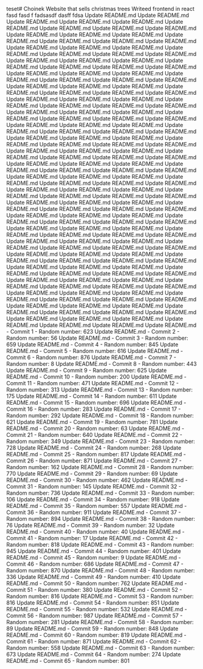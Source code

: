 teset# Choinek
Website that sells christmas trees
Writeed frontend in react
fasd
fasd
f
fadsasdf
dasff
fdsa
Update README.md
Update README.md
Update README.md
Update README.md
Update README.md
Update README.md
Update README.md
Update README.md
Update README.md
Update README.md
Update README.md
Update README.md
Update README.md
Update README.md
Update README.md
Update README.md
Update README.md
Update README.md
Update README.md
Update README.md
Update README.md
Update README.md
Update README.md
Update README.md
Update README.md
Update README.md
Update README.md
Update README.md
Update README.md
Update README.md
Update README.md
Update README.md
Update README.md
Update README.md
Update README.md
Update README.md
Update README.md
Update README.md
Update README.md
Update README.md
Update README.md
Update README.md
Update README.md
Update README.md
Update README.md
Update README.md
Update README.md
Update README.md
Update README.md
Update README.md
Update README.md
Update README.md
Update README.md
Update README.md
Update README.md
Update README.md
Update README.md
Update README.md
Update README.md
Update README.md
Update README.md
Update README.md
Update README.md
Update README.md
Update README.md
Update README.md
Update README.md
Update README.md
Update README.md
Update README.md
Update README.md
Update README.md
Update README.md
Update README.md
Update README.md
Update README.md
Update README.md
Update README.md
Update README.md
Update README.md
Update README.md
Update README.md
Update README.md
Update README.md
Update README.md
Update README.md
Update README.md
Update README.md
Update README.md
Update README.md
Update README.md
Update README.md
Update README.md
Update README.md
Update README.md
Update README.md
Update README.md
Update README.md
Update README.md
Update README.md
Update README.md
Update README.md
Update README.md
Update README.md
Update README.md
Update README.md
Update README.md
Update README.md
Update README.md
Update README.md
Update README.md
Update README.md
Update README.md
Update README.md
Update README.md
Update README.md
Update README.md
Update README.md
Update README.md
Update README.md
Update README.md
Update README.md
Update README.md
Update README.md
Update README.md
Update README.md
Update README.md
Update README.md
Update README.md
Update README.md
Update README.md
Update README.md
Update README.md
Update README.md
Update README.md
Update README.md
Update README.md
Update README.md
Update README.md
Update README.md
Update README.md
Update README.md
Update README.md
Update README.md
Update README.md
Update README.md
Update README.md
Update README.md
Update README.md
Update README.md
Update README.md
Update README.md
Update README.md
Update README.md
Update README.md
Update README.md
Update README.md
Update README.md
Update README.md
Update README.md
Update README.md
Update README.md
Update README.md
Update README.md
Update README.md
Update README.md
Update README.md
Update README.md
Update README.md
Update README.md - Commit 1 - Random number: 623
Update README.md - Commit 2 - Random number: 56
Update README.md - Commit 3 - Random number: 659
Update README.md - Commit 4 - Random number: 845
Update README.md - Commit 5 - Random number: 616
Update README.md - Commit 6 - Random number: 876
Update README.md - Commit 7 - Random number: 8
Update README.md - Commit 8 - Random number: 443
Update README.md - Commit 9 - Random number: 625
Update README.md - Commit 10 - Random number: 200
Update README.md - Commit 11 - Random number: 471
Update README.md - Commit 12 - Random number: 313
Update README.md - Commit 13 - Random number: 175
Update README.md - Commit 14 - Random number: 611
Update README.md - Commit 15 - Random number: 696
Update README.md - Commit 16 - Random number: 283
Update README.md - Commit 17 - Random number: 292
Update README.md - Commit 18 - Random number: 621
Update README.md - Commit 19 - Random number: 781
Update README.md - Commit 20 - Random number: 63
Update README.md - Commit 21 - Random number: 640
Update README.md - Commit 22 - Random number: 349
Update README.md - Commit 23 - Random number: 728
Update README.md - Commit 24 - Random number: 268
Update README.md - Commit 25 - Random number: 817
Update README.md - Commit 26 - Random number: 871
Update README.md - Commit 27 - Random number: 162
Update README.md - Commit 28 - Random number: 770
Update README.md - Commit 29 - Random number: 69
Update README.md - Commit 30 - Random number: 462
Update README.md - Commit 31 - Random number: 145
Update README.md - Commit 32 - Random number: 736
Update README.md - Commit 33 - Random number: 106
Update README.md - Commit 34 - Random number: 918
Update README.md - Commit 35 - Random number: 557
Update README.md - Commit 36 - Random number: 911
Update README.md - Commit 37 - Random number: 894
Update README.md - Commit 38 - Random number: 76
Update README.md - Commit 39 - Random number: 32
Update README.md - Commit 40 - Random number: 40
Update README.md - Commit 41 - Random number: 17
Update README.md - Commit 42 - Random number: 818
Update README.md - Commit 43 - Random number: 945
Update README.md - Commit 44 - Random number: 401
Update README.md - Commit 45 - Random number: 9
Update README.md - Commit 46 - Random number: 686
Update README.md - Commit 47 - Random number: 870
Update README.md - Commit 48 - Random number: 336
Update README.md - Commit 49 - Random number: 410
Update README.md - Commit 50 - Random number: 762
Update README.md - Commit 51 - Random number: 380
Update README.md - Commit 52 - Random number: 816
Update README.md - Commit 53 - Random number: 816
Update README.md - Commit 54 - Random number: 851
Update README.md - Commit 55 - Random number: 532
Update README.md - Commit 56 - Random number: 987
Update README.md - Commit 57 - Random number: 281
Update README.md - Commit 58 - Random number: 89
Update README.md - Commit 59 - Random number: 848
Update README.md - Commit 60 - Random number: 819
Update README.md - Commit 61 - Random number: 871
Update README.md - Commit 62 - Random number: 558
Update README.md - Commit 63 - Random number: 673
Update README.md - Commit 64 - Random number: 274
Update README.md - Commit 65 - Random number: 801
